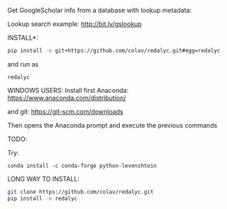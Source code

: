 Get GoogleScholar info from a database with lookup metadata:

Lookup search example: http://bit.ly/gslookup

INSTALL*:
```bash
pip install -e git+https://github.com/colav/redalyc.git#egg=redalyc
```


and run as 
```
redalyc
```

WINDOWS USERS: Install first Anaconda: https://www.anaconda.com/distribution/

and git: https://git-scm.com/downloads

Then opens the Anaconda prompt and execute the previous commands


TODO:

Try:
```
conda install -c conda-forge python-levenshtein
```

LONG WAY TO INSTALL:
```bash
git clone https://github.com/colav/redalyc.git
pip install -e redalyc
```


